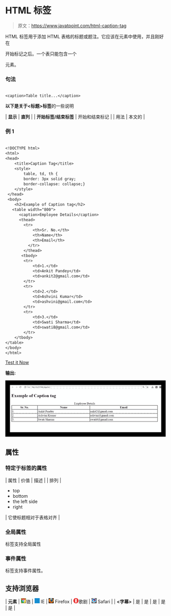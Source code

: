 # HTML 标签

> 原文：<https://www.javatpoint.com/html-caption-tag>

HTML 标签用于添加 HTML 表格的标题或题注。它应该在元素中使用，并且刚好在

开始标记之后。一个表只能包含一个

<caption>元素。</caption>

### 句法

```

<caption>Table title...</caption>

```

**以下是关于<标题>标签**的一些说明

| **显示** | **直列** |
| **开始标签/结束标签** | 开始和结束标记 |
| 用法 | 本文的 |

### 例 1

```

<!DOCTYPE html>
<html>
<head>
	<title>Caption Tag</title>
	<style>
		table, td, th {
        border: 3px solid gray;
        border-collapse: collapse;}
	</style>
 </head>
 <body>
    <h2>Example of Caption tag</h2>
   <table width="800">
	  <caption>Employee Details</caption>
      <thead>
     	<tr>
     		<th>Sr. No.</th>
     		<th>Name</th>
     		<th>Email</th>
     	  </tr>
        </thead>
       <tbody>
    	<tr>
    		<td>1.</td>
    		<td>Ankit Pandey</td>
    		<td>ankit2@gmail.com</td>
    	</tr>
    	<tr>
    		<td>2.</td>
    		<td>Ashvini Kumar</td>
    		<td>ashvini@gmail.com</td>
    	</tr>
    	<tr>
    		<td>3.</td>
    		<td>Swati Sharma</td>
    		<td>swati8@gmail.com</td>
    	</tr>
    </tbody>
</table>
</body>
</html>

```

[Test it Now](https://www.javatpoint.com/oprweb/test.jsp?filename=HTMLcaptiontag)

**输出:**

![HTML caption tag](img/fc9af12d195d3c8e216c588230f1ba30.png)

## 属性

### 特定于标签的属性

| 属性 | 价值 | 描述 |
| 排列 | 

*   top
*   bottom
*   the left side
*   right

 | 它使标题相对于表格对齐 |

### 全局属性

标签支持全局属性

### 事件属性

标签支持事件属性。

## 支持浏览器

| **元素** | ![chrome browser](img/4fbdc93dc2016c5049ed108e7318df19.png)铬 | ![ie browser](img/83dd23df1fe8373fd5bf054b2c1dd88b.png) IE | ![firefox browser](img/4f001fff393888a8a807ed29b28145d1.png) Firefox | ![opera browser](img/6cad4a592cc69a052056a0577b4aac65.png)歌剧 | ![safari browser](img/a0f6a9711a92203c5dc5c127fe9c9fca.png) Safari |
| **<字幕>** | 是 | 是 | 是 | 是 | 是 |